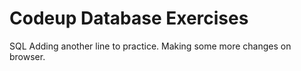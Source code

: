 # Codeup Database Exercises
SQL
Adding another line to practice.
Making some more changes on browser.
